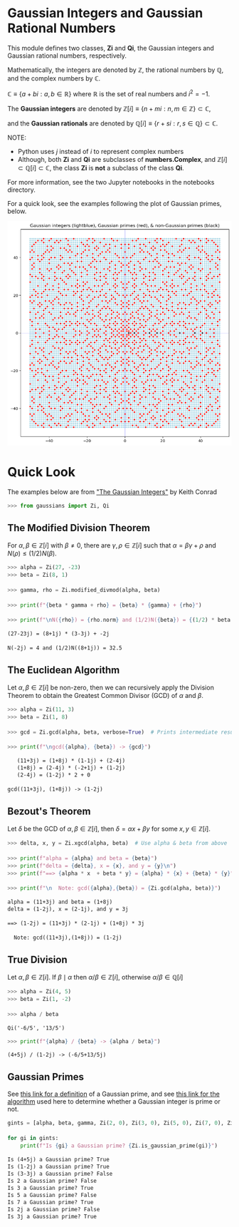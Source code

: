 # Gaussian Integers and Gaussian Rational Numbers

This module defines two classes, **Zi** and **Qi**, the Gaussian integers and Gaussian rational numbers, respectively.

Mathematically, the integers are denoted by $\mathbb{Z}$, the rational numbers by $\mathbb{Q}$, and the complex numbers by $\mathbb{C}$.

$\mathbb{C} \equiv \lbrace a + bi: a, b \in \mathbb{R} \rbrace$ where $\mathbb{R}$ is the set of real numbers and $i^2 = -1$.

The **Gaussian integers** are denoted by $\mathbb{Z}[i] \equiv \lbrace n + mi: n, m \in \mathbb{Z} \rbrace \subset \mathbb{C}$,

and the **Gaussian rationals** are denoted by $\mathbb{Q}[i] \equiv \lbrace r + si: r, s \in \mathbb{Q} \rbrace \subset \mathbb{C}$.

NOTE:

* Python uses $j$ instead of $i$ to represent complex numbers
* Although, both **Zi** and **Qi** are subclasses of **numbers.Complex**, and $\mathbb{Z}[i] \subset \mathbb{Q}[i] \subset \mathbb{C}$, the class **Zi** is **not** a subclass of the class **Qi**.

For more information, see the two Jupyter notebooks in the notebooks directory.

For a quick look, see the examples following the plot of Gaussian primes, below.

![alt text](https://github.com/alreich/gaussian_integers/blob/main/gaussian_integers_plot.png?raw=true)

# Quick Look

The examples below are from ["The Gaussian Integers"](https://kconrad.math.uconn.edu/blurbs/ugradnumthy/Zinotes.pdf) by Keith Conrad


```python
>>> from gaussians import Zi, Qi
```

## The Modified Division Theorem

For $\alpha, \beta \in \mathbb{Z}[i]$ with $\beta \ne 0$, there are $\gamma, \rho \in \mathbb{Z}[i]$ such that $\alpha = \beta \gamma + \rho$ and $N(\rho) \le (1/2)N(\beta)$.


```python
>>> alpha = Zi(27, -23)
>>> beta = Zi(8, 1)

>>> gamma, rho = Zi.modified_divmod(alpha, beta)

>>> print(f"{beta * gamma + rho} = {beta} * {gamma} + {rho}")

>>> print(f"\nN({rho}) = {rho.norm} and (1/2)N({beta}) = {(1/2) * beta.norm}")
```

    (27-23j) = (8+1j) * (3-3j) + -2j
    
    N(-2j) = 4 and (1/2)N((8+1j)) = 32.5


## The Euclidean Algorithm

Let $\alpha, \beta \in \mathbb{Z}[i]$ be non-zero, then we can recursively apply the Division Theorem to obtain the Greatest Common Divisor (GCD) of $\alpha$ and $\beta$.


```python
>>> alpha = Zi(11, 3)
>>> beta = Zi(1, 8)

>>> gcd = Zi.gcd(alpha, beta, verbose=True)  # Prints intermediate results

>>> print(f"\ngcd({alpha}, {beta}) -> {gcd}")
```

       (11+3j) = (1+8j) * (1-1j) + (2-4j)
       (1+8j) = (2-4j) * (-2+1j) + (1-2j)
       (2-4j) = (1-2j) * 2 + 0
    
    gcd((11+3j), (1+8j)) -> (1-2j)


## Bezout's Theorem

Let $\delta$ be the GCD of $\alpha, \beta \in \mathbb{Z}[i]$, then $\delta = \alpha x + \beta y$ for some $x, y \in \mathbb{Z}[i]$.


```python
>>> delta, x, y = Zi.xgcd(alpha, beta)  # Use alpha & beta from above

>>> print(f"alpha = {alpha} and beta = {beta}")
>>> print(f"delta = {delta}, x = {x}, and y = {y}\n")
>>> print(f"==> {alpha * x  + beta * y} = {alpha} * {x} + {beta} * {y}")

>>> print(f"\n  Note: gcd({alpha},{beta}) = {Zi.gcd(alpha, beta)}")
```

    alpha = (11+3j) and beta = (1+8j)
    delta = (1-2j), x = (2-1j), and y = 3j
    
    ==> (1-2j) = (11+3j) * (2-1j) + (1+8j) * 3j
    
      Note: gcd((11+3j),(1+8j)) = (1-2j)


## True Division

Let $\alpha, \beta \in \mathbb{Z}[i]$. If $\beta \mid \alpha$ then $\alpha / \beta \in \mathbb{Z}[i]$, otherwise $\alpha / \beta \in \mathbb{Q}[i]$


```python
>>> alpha = Zi(4, 5)
>>> beta = Zi(1, -2)

>>> alpha / beta
```




    Qi('-6/5', '13/5')




```python
>>> print(f"{alpha} / {beta} -> {alpha / beta}")
```

    (4+5j) / (1-2j) -> (-6/5+13/5j)


## Gaussian Primes

See [this link for a definition](https://en.wikipedia.org/wiki/Gaussian_integer#Gaussian_primes) of a Gaussian prime, and see [this link for the algorithm](https://mathworld.wolfram.com/GaussianPrime.html) used here to determine whether a Gaussian integer is prime or not.


```python
gints = [alpha, beta, gamma, Zi(2, 0), Zi(3, 0), Zi(5, 0), Zi(7, 0), Zi(0, 2), Zi(0, 3)]

for gi in gints:
    print(f"Is {gi} a Gaussian prime? {Zi.is_gaussian_prime(gi)}")
```

    Is (4+5j) a Gaussian prime? True
    Is (1-2j) a Gaussian prime? True
    Is (3-3j) a Gaussian prime? False
    Is 2 a Gaussian prime? False
    Is 3 a Gaussian prime? True
    Is 5 a Gaussian prime? False
    Is 7 a Gaussian prime? True
    Is 2j a Gaussian prime? False
    Is 3j a Gaussian prime? True

